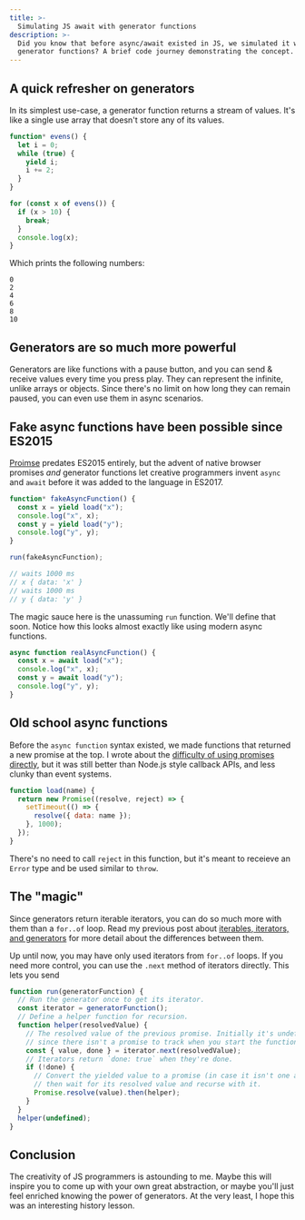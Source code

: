 ```yaml
---
title: >-
  Simulating JS await with generator functions
description: >-
  Did you know that before async/await existed in JS, we simulated it with
  generator functions? A brief code journey demonstrating the concept.
---
```


## A quick refresher on generators

In its simplest use-case, a generator function returns a stream of values. It's
like a single use array that doesn't store any of its values.

```js
function* evens() {
  let i = 0;
  while (true) {
    yield i;
    i += 2;
  }
}

for (const x of evens()) {
  if (x > 10) {
    break;
  }
  console.log(x);
}
```

Which prints the following numbers:

```
0
2
4
6
8
10
```

## Generators are so much more powerful

Generators are like functions with a pause button, and you can send & receive
values every time you press play. They can represent the infinite, unlike arrays
or objects. Since there's no limit on how long they can remain paused, you can
even use them in async scenarios.

## Fake async functions have been possible since ES2015

[Proimse](https://developer.mozilla.org/en-US/docs/Web/JavaScript/Reference/Global_Objects/Promise)
predates ES2015 entirely, but the advent of native browser promises _and_
generator functions let creative programmers invent `async` and `await` before
it was added to the language in ES2017.

```js
function* fakeAsyncFunction() {
  const x = yield load("x");
  console.log("x", x);
  const y = yield load("y");
  console.log("y", y);
}

run(fakeAsyncFunction);

// waits 1000 ms
// x { data: 'x' }
// waits 1000 ms
// y { data: 'y' }
```

The magic sauce here is the unassuming `run` function. We'll define that soon.
Notice how this looks almost exactly like using modern async functions.

```js
async function realAsyncFunction() {
  const x = await load("x");
  console.log("x", x);
  const y = await load("y");
  console.log("y", y);
}
```

## Old school async functions

Before the `async function` syntax existed, we made functions that returned a
new promise at the top. I wrote about the
[difficulty of using promises directly](/blog/2016/broken-promises/), but it was
still better than Node.js style callback APIs, and less clunky than event
systems.

```js
function load(name) {
  return new Promise((resolve, reject) => {
    setTimeout(() => {
      resolve({ data: name });
    }, 1000);
  });
}
```

There's no need to call `reject` in this function, but it's meant to receieve an
`Error` type and be used similar to `throw`.

## The "magic"

Since generators return iterable iterators, you can do so much more with them
than a `for..of` loop. Read my previous post about
[iterables, iterators, and generators](/blog/2017/js-iterators/) for more detail
about the differences between them.

Up until now, you may have only used iterators from `for..of` loops. If you need
more control, you can use the `.next` method of iterators directly. This lets
you send

```js
function run(generatorFunction) {
  // Run the generator once to get its iterator.
  const iterator = generatorFunction();
  // Define a helper function for recursion.
  function helper(resolvedValue) {
    // The resolved value of the previous promise. Initially it's undefined
    // since there isn't a promise to track when you start the function.
    const { value, done } = iterator.next(resolvedValue);
    // Iterators return `done: true` when they're done.
    if (!done) {
      // Convert the yielded value to a promise (in case it isn't one already),
      // then wait for its resolved value and recurse with it.
      Promise.resolve(value).then(helper);
    }
  }
  helper(undefined);
}
```

## Conclusion

The creativity of JS programmers is astounding to me. Maybe this will inspire
you to come up with your own great abstraction, or maybe you'll just feel
enriched knowing the power of generators. At the very least, I hope this was an
interesting history lesson.

